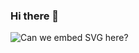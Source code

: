 ### Hi there 👋

![Can we embed SVG here?](https://storage.googleapis.com/madheadme-static/posts/test.svg)
